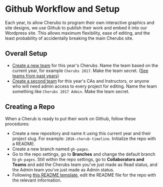 # Github Workflow and Setup
Each year, to allow Cherubs to program their own interactive graphics and site designs, we use Github to publish their work and embed it into our Wordpress site. This allows maximum flexibility, ease of editing, and the least probability of accidentally breaking the main Cherubs site.

## Overall Setup
- [Create a new team](https://github.com/orgs/medillcherubs/new-team) for this year's Cherubs. Name the team based on the current year, for example `Cherubs 2017`. Make the team secret. ([See teams from past years](https://github.com/orgs/medillcherubs/teams))
- [Create a second team](https://github.com/orgs/medillcherubs/new-team) for this year's CAs and Instructors, or anyone who will need admin access to every project for editing. Name the team something like `Cherubs 2017 Admin`. Make the team secret.

## Creating a Repo
When a Cherub is ready to put their work on Github, follow these procedures:
- Create a new repository and name it using this current year and their project slug. For example: `2016-cherub-timeline`. Initialize the repo with a README.
- Create a new branch named `gh-pages`.
- Go to the repo settings, go to **Branches** and change the default branch to `gh-pages`. Still within the repo settings, go to **Collaborators and Teams** and add the Cherubs team you've just made as Read status, and the Admin team you've just made as Admin status.
- Following [this README template](template-README.md), edit the README file for the repo with the relevant information.

